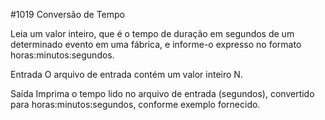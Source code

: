 #1019
Conversão de Tempo

Leia um valor inteiro, que é o tempo de duração em segundos de um determinado evento em uma fábrica,
e informe-o expresso no formato horas:minutos:segundos.

Entrada
O arquivo de entrada contém um valor inteiro N.

Saída
Imprima o tempo lido no arquivo de entrada (segundos), convertido para horas:minutos:segundos, conforme exemplo fornecido.